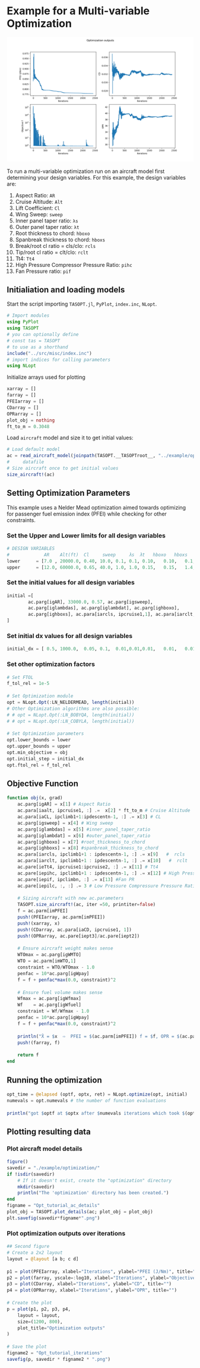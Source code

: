 # Example for a Multi-variable Optimization

![Optimization Iteration Plot](../assets/Opt_tutorial_iterations.png)

To run a multi-variable optimization run on an aircraft model first determining your design variables. For this example, the design variables are:

1. Aspect Ratio: `AR`
2. Cruise Altitude: `Alt`
3. Lift Coefficient: `Cl`  
4. Wing Sweep: `sweep`
5. Inner panel taper ratio: `λs`  
6. Outer panel taper ratio: `λt`  
7. Root thickness to chord: `hboxo`
8. Spanbreak thickness to chord: `hboxs`
9. Break/root cl ratio = cls/clo: `rcls`
10. Tip/root cl ratio = clt/clo: `rclt`
11. Tt4: `Tt4`
12. High Pressure Compressor Pressure Ratio: `pihc`
13. Fan Pressure ratio: `pif`

## Initialiation and loading models

Start the script importing `TASOPT.jl`, `PyPlot`, `index.inc`, `NLopt`.

```julia
# Import modules
using PyPlot
using TASOPT
# you can optionally define
# const tas = TASOPT 
# to use as a shorthand
include("../src/misc/index.inc")
# import indices for calling parameters
using NLopt
```

Initialize arrays used for plotting

```julia
xarray = []
farray = []
PFEIarray = []
CDarray = []
OPRarray = []
plot_obj = nothing
ft_to_m = 0.3048
```

Load `aircraft` model and size it to get initial values:

```julia
# Load default model
ac = read_aircraft_model(joinpath(TASOPT.__TASOPTroot__, "../example/opt_input.toml"))
#     datafile
# Size aircraft once to get initial values
size_aircraft!(ac)
```

## Setting Optimization Parameters

This example uses a Nelder Mead optimization aimed towards optimizing for passenger fuel emission index (PFEI) while checking for other constraints.

### Set the Upper and Lower limits for all design variables

```julia
# DESIGN VARIABLES
#             AR    Alt(ft)  Cl     sweep     λs  λt   hboxo   hboxs   rcls    rclt     Tt4CR   iepihc iepif
lower      = [7.0 , 20000.0, 0.40, 10.0, 0.1, 0.1, 0.10,   0.10,   0.1,    0.1,     700.0,  6,      0]
upper      = [12.0, 60000.0, 0.65, 40.0, 1.0, 1.0, 0.15,   0.15,   1.4,    1.0,     2000.0, 15,     10] 

```

### Set the initial values for all design variables

```julia
initial =[
        ac.parg[igAR], 33000.0, 0.57, ac.parg[igsweep], 
        ac.parg[iglambdas], ac.parg[iglambdat], ac.parg[ighboxo], 
        ac.parg[ighboxs], ac.para[iarcls, ipcruise1,1], ac.para[iarclt, ipcruise1,1], 1587, 11.46, 1.66
]
```

### Set initial dx values for all design variables

```julia
initial_dx = [ 0.5, 1000.0,  0.05, 0.1,  0.01,0.01,0.01,   0.01,   0.01,   0.01, 100, 0.5,0.2]
```

### Set other optimization factors

```julia
# Set FTOL
f_tol_rel = 1e-5

# Set Optimization module
opt = NLopt.Opt(:LN_NELDERMEAD, length(initial))
# Other Optimization algorithms are also possible:
# # opt = NLopt.Opt(:LN_BOBYQA, length(initial))
# # opt = NLopt.Opt(:LN_COBYLA, length(initial))

# Set Optimization parameters
opt.lower_bounds = lower
opt.upper_bounds = upper
opt.min_objective = obj
opt.initial_step = initial_dx
opt.ftol_rel = f_tol_rel
```

## Objective Function

```julia
function obj(x, grad)
    ac.parg[igAR] = x[1] # Aspect Ratio 
    ac.para[iaalt, ipcruise1, :] .=  x[2] * ft_to_m # Cruise Altitude
    ac.para[iaCL, ipclimb1+1:ipdescentn-1, :] .= x[3] # CL
    ac.parg[igsweep] = x[4] # Wing sweep 
    ac.parg[iglambdas] = x[5] #inner_panel_taper_ratio
    ac.parg[iglambdat] = x[6] #outer_panel_taper_ratio
    ac.parg[ighboxo] = x[7] #root_thickness_to_chord
    ac.parg[ighboxs] = x[8] #spanbreak_thickness_to_chord
    ac.para[iarcls, ipclimb1+1 : ipdescentn-1, :] .= x[9]   #  rcls    break/root cl ratio = cls/clo
    ac.para[iarclt, ipclimb1+1 : ipdescentn-1, :] .= x[10]   #  rclt    tip  /root cl ratio = clt/clo
    ac.pare[ieTt4, ipcruise1:ipcruise2, :] .= x[11] # Tt4
    ac.pare[iepihc, ipclimb1+1 : ipdescentn-1, :] .= x[12] # High Pressure Compressor Pressure Ratio
    ac.pare[iepif, ipclimbn, :] .= x[13] #Fan PR 
    ac.pare[iepilc, :, :] .= 3 # Low Pressure Compressure Pressure Ratio set to 3

    # Sizing aircraft with new ac.parameters
    TASOPT.size_aircraft!(ac, iter =50, printiter=false)
    f = ac.parm[imPFEI]
    push!(PFEIarray, ac.parm[imPFEI])
    push!(xarray, x)
    push!(CDarray, ac.para[iaCD, ipcruise1, 1])
    push!(OPRarray, ac.pare[iept3]/ac.pare[iept2])
    
    # Ensure aircraft weight makes sense
    WTOmax = ac.parg[igWMTO]
    WTO = ac.parm[imWTO,1]
    constraint = WTO/WTOmax - 1.0
    penfac = 10*ac.parg[igWpay]
    f = f + penfac*max(0.0, constraint)^2

    # Ensure fuel volume makes sense
    Wfmax = ac.parg[igWfmax]
    Wf    = ac.parg[igWfuel]
    constraint = Wf/Wfmax - 1.0
    penfac = 10*ac.parg[igWpay]
    f = f + penfac*max(0.0, constraint)^2
    
    println("X̄ = $x  ⇨  PFEI = $(ac.parm[imPFEI]) f = $f, OPR = $(ac.pare[iept3]/ac.pare[iept2]),")
    push!(farray, f)
    
    return f
end
```

## Running the optimization

```julia
opt_time = @elapsed (optf, optx, ret) = NLopt.optimize(opt, initial)
numevals = opt.numevals # the number of function evaluations

println("got $optf at $optx after $numevals iterations which took $(opt_time/60) min (returned $ret)")

```

## Plotting resulting data

### Plot aircraft model details

```julia
figure()
savedir = "./example/optimization/"
if !isdir(savedir)
    # If it doesn't exist, create the "optimization" directory
    mkdir(savedir)
    println("The 'optimization' directory has been created.")
end
figname = "Opt_tutorial_ac_details"
plot_obj = TASOPT.plot_details(ac; plot_obj = plot_obj)
plt.savefig(savedir*figname*".png")
```

### Plot optimization outputs over iterations

```julia
## Second figure
# Create a 2x2 layout
layout = @layout [a b; c d]

p1 = plot(PFEIarray, xlabel="Iterations", ylabel="PFEI (J/Nm)", title="")
p2 = plot(farray, yscale=:log10, xlabel="Iterations", ylabel="Objective f", title="")
p3 = plot(CDarray, xlabel="Iterations", ylabel="CD", title="")
p4 = plot(OPRarray, xlabel="Iterations", ylabel="OPR", title="")

# Create the plot
p = plot(p1, p2, p3, p4,    
    layout = layout,
    size=(1200, 800),
    plot_title="Optimization outputs"
)

# Save the plot
figname2 = "Opt_tutorial_iterations"
savefig(p, savedir * figname2 * ".png")
```
